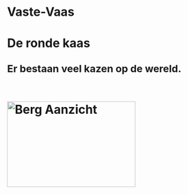 # Vaste-Vaas

<!DOCTYPE html>
<html>
<head>
<title>cheese</title>
</head>
<body>
<h1> De ronde kaas <h>
<br>
<p> <small>Er bestaan veel kazen op de wereld.</small></p>
<br>
<img src="berg" alt="Berg Aanzicht" style="width:300px;height:200px;">




